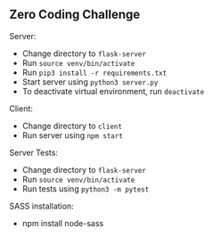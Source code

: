 ## Zero Coding Challenge

Server:

- Change directory to `flask-server`
- Run `source venv/bin/activate`
- Run `pip3 install -r requirements.txt`
- Start server using `python3 server.py`
- To deactivate virtual environment, run `deactivate`

Client:

- Change directory to `client`
- Run server using `npm start`

Server Tests:

- Change directory to `flask-server`
- Run `source venv/bin/activate`
- Run tests using `python3 -m pytest`

SASS installation:

- npm install node-sass
